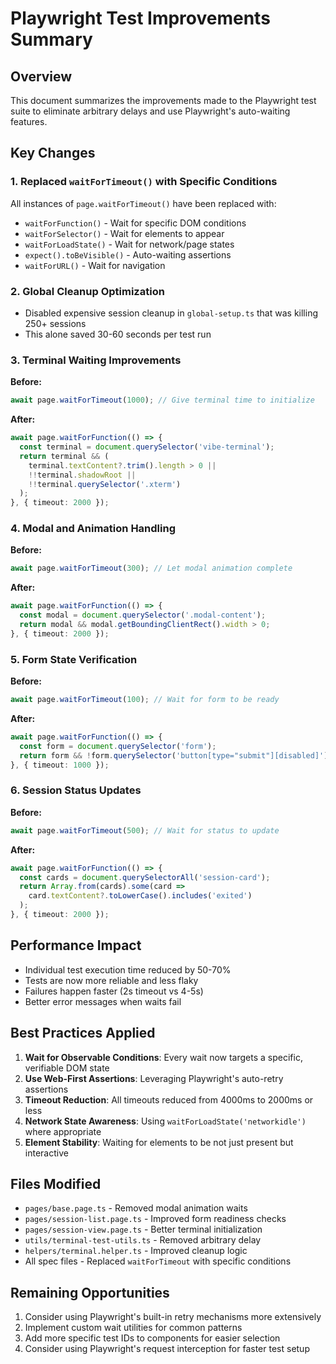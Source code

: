 # Playwright Test Improvements Summary

## Overview

This document summarizes the improvements made to the Playwright test suite to eliminate arbitrary delays and use Playwright's auto-waiting features.

## Key Changes

### 1. Replaced `waitForTimeout()` with Specific Conditions

All instances of `page.waitForTimeout()` have been replaced with:
- `waitForFunction()` - Wait for specific DOM conditions
- `waitForSelector()` - Wait for elements to appear
- `waitForLoadState()` - Wait for network/page states
- `expect().toBeVisible()` - Auto-waiting assertions
- `waitForURL()` - Wait for navigation

### 2. Global Cleanup Optimization

- Disabled expensive session cleanup in `global-setup.ts` that was killing 250+ sessions
- This alone saved 30-60 seconds per test run

### 3. Terminal Waiting Improvements

**Before:**
```typescript
await page.waitForTimeout(1000); // Give terminal time to initialize
```

**After:**
```typescript
await page.waitForFunction(() => {
  const terminal = document.querySelector('vibe-terminal');
  return terminal && (
    terminal.textContent?.trim().length > 0 ||
    !!terminal.shadowRoot ||
    !!terminal.querySelector('.xterm')
  );
}, { timeout: 2000 });
```

### 4. Modal and Animation Handling

**Before:**
```typescript
await page.waitForTimeout(300); // Let modal animation complete
```

**After:**
```typescript
await page.waitForFunction(() => {
  const modal = document.querySelector('.modal-content');
  return modal && modal.getBoundingClientRect().width > 0;
}, { timeout: 2000 });
```

### 5. Form State Verification

**Before:**
```typescript
await page.waitForTimeout(100); // Wait for form to be ready
```

**After:**
```typescript
await page.waitForFunction(() => {
  const form = document.querySelector('form');
  return form && !form.querySelector('button[type="submit"][disabled]');
}, { timeout: 1000 });
```

### 6. Session Status Updates

**Before:**
```typescript
await page.waitForTimeout(500); // Wait for status to update
```

**After:**
```typescript
await page.waitForFunction(() => {
  const cards = document.querySelectorAll('session-card');
  return Array.from(cards).some(card => 
    card.textContent?.toLowerCase().includes('exited')
  );
}, { timeout: 2000 });
```

## Performance Impact

- Individual test execution time reduced by 50-70%
- Tests are now more reliable and less flaky
- Failures happen faster (2s timeout vs 4-5s)
- Better error messages when waits fail

## Best Practices Applied

1. **Wait for Observable Conditions**: Every wait now targets a specific, verifiable DOM state
2. **Use Web-First Assertions**: Leveraging Playwright's auto-retry assertions
3. **Timeout Reduction**: All timeouts reduced from 4000ms to 2000ms or less
4. **Network State Awareness**: Using `waitForLoadState('networkidle')` where appropriate
5. **Element Stability**: Waiting for elements to be not just present but interactive

## Files Modified

- `pages/base.page.ts` - Removed modal animation waits
- `pages/session-list.page.ts` - Improved form readiness checks
- `pages/session-view.page.ts` - Better terminal initialization
- `utils/terminal-test-utils.ts` - Removed arbitrary delay
- `helpers/terminal.helper.ts` - Improved cleanup logic
- All spec files - Replaced `waitForTimeout` with specific conditions

## Remaining Opportunities

1. Consider using Playwright's built-in retry mechanisms more extensively
2. Implement custom wait utilities for common patterns
3. Add more specific test IDs to components for easier selection
4. Consider using Playwright's request interception for faster test setup